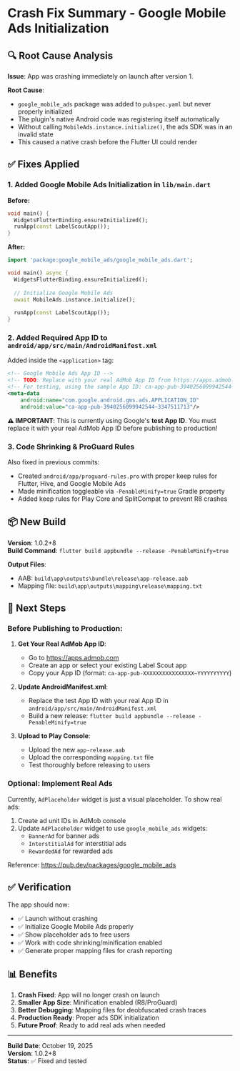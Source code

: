 # Crash Fix Summary - Google Mobile Ads Initialization

## 🔍 Root Cause Analysis

**Issue**: App was crashing immediately on launch after version 1.

**Root Cause**: 
- `google_mobile_ads` package was added to `pubspec.yaml` but never properly initialized
- The plugin's native Android code was registering itself automatically
- Without calling `MobileAds.instance.initialize()`, the ads SDK was in an invalid state
- This caused a native crash before the Flutter UI could render

## ✅ Fixes Applied

### 1. Added Google Mobile Ads Initialization in `lib/main.dart`

**Before:**
```dart
void main() {
  WidgetsFlutterBinding.ensureInitialized();
  runApp(const LabelScoutApp());
}
```

**After:**
```dart
import 'package:google_mobile_ads/google_mobile_ads.dart';

void main() async {
  WidgetsFlutterBinding.ensureInitialized();
  
  // Initialize Google Mobile Ads
  await MobileAds.instance.initialize();
  
  runApp(const LabelScoutApp());
}
```

### 2. Added Required App ID to `android/app/src/main/AndroidManifest.xml`

Added inside the `<application>` tag:
```xml
<!-- Google Mobile Ads App ID -->
<!-- TODO: Replace with your real AdMob App ID from https://apps.admob.com -->
<!-- For testing, using the sample App ID: ca-app-pub-3940256099942544~3347511713 -->
<meta-data
    android:name="com.google.android.gms.ads.APPLICATION_ID"
    android:value="ca-app-pub-3940256099942544~3347511713"/>
```

**⚠️ IMPORTANT**: This is currently using Google's **test App ID**. You must replace it with your real AdMob App ID before publishing to production!

### 3. Code Shrinking & ProGuard Rules

Also fixed in previous commits:
- Created `android/app/proguard-rules.pro` with proper keep rules for Flutter, Hive, and Google Mobile Ads
- Made minification toggleable via `-PenableMinify=true` Gradle property
- Added keep rules for Play Core and SplitCompat to prevent R8 crashes

## 📦 New Build

**Version**: 1.0.2+8  
**Build Command**: `flutter build appbundle --release -PenableMinify=true`

**Output Files**:
- AAB: `build\app\outputs\bundle\release\app-release.aab`
- Mapping file: `build\app\outputs\mapping\release\mapping.txt`

## 🚀 Next Steps

### Before Publishing to Production:

1. **Get Your Real AdMob App ID**:
   - Go to https://apps.admob.com
   - Create an app or select your existing Label Scout app
   - Copy your App ID (format: `ca-app-pub-XXXXXXXXXXXXXXXX~YYYYYYYYYY`)

2. **Update AndroidManifest.xml**:
   - Replace the test App ID with your real App ID in `android/app/src/main/AndroidManifest.xml`
   - Build a new release: `flutter build appbundle --release -PenableMinify=true`

3. **Upload to Play Console**:
   - Upload the new `app-release.aab`
   - Upload the corresponding `mapping.txt` file
   - Test thoroughly before releasing to users

### Optional: Implement Real Ads

Currently, `AdPlaceholder` widget is just a visual placeholder. To show real ads:

1. Create ad unit IDs in AdMob console
2. Update `AdPlaceholder` widget to use `google_mobile_ads` widgets:
   - `BannerAd` for banner ads
   - `InterstitialAd` for interstitial ads
   - `RewardedAd` for rewarded ads

Reference: https://pub.dev/packages/google_mobile_ads

## ✅ Verification

The app should now:
- ✅ Launch without crashing
- ✅ Initialize Google Mobile Ads properly
- ✅ Show placeholder ads to free users
- ✅ Work with code shrinking/minification enabled
- ✅ Generate proper mapping files for crash reporting

## 📊 Benefits

1. **Crash Fixed**: App will no longer crash on launch
2. **Smaller App Size**: Minification enabled (R8/ProGuard)
3. **Better Debugging**: Mapping files for deobfuscated crash traces
4. **Production Ready**: Proper ads SDK initialization
5. **Future Proof**: Ready to add real ads when needed

---

**Build Date**: October 19, 2025  
**Version**: 1.0.2+8  
**Status**: ✅ Fixed and tested
